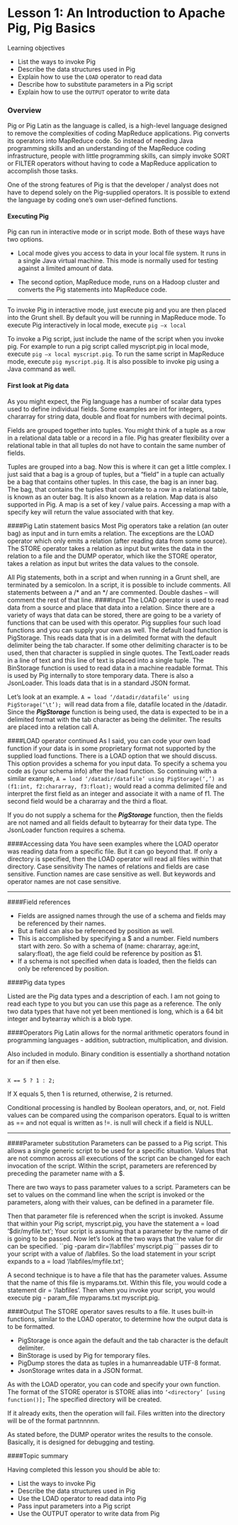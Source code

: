 Lesson 1: An Introduction to Apache Pig, Pig Basics
==================================

Learning objectives

- List the ways to invoke Pig
- Describe the data structures used in Pig
- Explain how to use the `LOAD` operator to read data
- Describe how to substitute parameters in a Pig script
- Explain how to use the `OUTPUT` operator to write data



### Overview
Pig or Pig Latin as the language is called, is a high-level language designed to
remove the complexities of coding MapReduce applications. Pig converts its operators into MapReduce code. So instead of needing Java programming skills and an understanding of the MapReduce coding infrastructure, people with little
programming skills, can simply invoke SORT or FILTER operators without having to
code a MapReduce application to accomplish those tasks.

One of the strong features of Pig is that the developer / analyst does not have to depend solely on the Pig-supplied operators. It is possible to extend the language by coding one’s own user-defined functions.

#### Executing Pig
Pig can run in interactive mode or in script mode. Both of these ways have two
options. 
* Local mode gives you access to data in your local file system. It runs in a single Java virtual machine. This mode is normally used for testing against a limited amount of data. 

* The second option, MapReduce mode, runs on a Hadoop cluster and converts the
Pig statements into MapReduce code.

----------------------------------------------------------------------------------------------
To invoke Pig in interactive mode, just execute pig and you are then placed into
the Grunt shell. By default you will be running in MapReduce mode. To execute
Pig interactively in local mode, execute `pig –x local`

To invoke a Pig script, just include the name of the script when you invoke pig. For
example to run a pig script called myscript.pig in local mode, execute ``pig –x local myscript.pig``. 
To run the same script in MapReduce mode, execute ``pig myscript.pig``.
It is also possible to invoke pig using a Java command as well.

#### First look at Pig data

As you might expect, the Pig language has a number of scalar data types used to define individual fields. Some examples are int for integers, chararray for string data, double and float for numbers with decimal points.

Fields are grouped together into tuples. You might think of a tuple as a row in a relational data table or a record in a file. Pig has greater flexibility over a relational table in that all tuples do not have to contain the same number of
fields.

Tuples are grouped into a bag. Now this is where it can get a little complex. I just said that a bag is a group of tuples, but a “field” in a tuple can actually be a bag that contains other tuples. In this case, the bag is an inner bag. The bag, that
contains the tuples that correlate to a row in a relational table, is known as an outer bag. It is also known as a relation.
Map data is also supported in Pig. A map is a set of key / value pairs. Accessing a map with a specify key will return the value associated with that key. 

####Pig Latin statement basics
Most Pig operators take a relation (an outer bag) as input and in turn emits a
relation. The exceptions are the LOAD operator which only emits a relation (after
reading data from some source). The STORE operator takes a relation as input but
writes the data in the relation to a file and the DUMP operator, which like the
STORE operator, takes a relation as input but writes the data values to the
console.

All Pig statements, both in a script and when running in a Grunt shell, are
terminated by a semicolon. In a script, it is possible to include comments. All
statements between a /* and an */ are commented. Double dashes – will
comment the rest of that line.
####Input
The LOAD operator is used to read data from a source and place that data into a
relation. Since there are a variety of ways that data can be stored, there are going
to be a variety of functions that can be used with this operator. Pig supplies four
such load functions and you can supply your own as well.
The default load function is PigStorage. This reads data that is in a delimited
format with the default delimiter being the tab character. If some other
delimiting character is to be used, then that character is supplied in single quotes.
The TextLoader reads in a line of text and this line of text is placed into a single
tuple. The BinStorage function is used to read data in a machine readable format.
This is used by Pig internally to store temporary data. There is also a JsonLoader.
This loads data that is in a standard JSON format.

Let’s look at an example. `A = load ‘/datadir/datafile’ using PigStorage(‘\t’); `will
read data from a file, datafile located in the /datadir. Since the ***PigStorage***
function is being used, the data is expected to be in a delimited format with the
tab character as being the delimiter. The results are placed into a relation call A.

####LOAD operator continued 
As I said, you can code your own load function if your data is in some proprietary
format not supported by the supplied load functions. There is a LOAD option that
we should discuss. This option provides a schema for you input data. To specify a schema you code as (your schema info) after the load function. So continuing with
a similar example, ``A = load ‘/datadir/datafile’ using PigStorage(‘,’) as (f1:int,
f2:chararray, f3:float);`` would read a comma delimited file and interpret the first
field as an integer and associate it with a name of f1. The second field would be a
chararray and the third a float.

If you do not supply a schema for the ***PigStorage*** function, then the fields are not
named and all fields default to bytearray for their data type. The JsonLoader
function requires a schema.

####Accessing data
You have seen examples where the LOAD operator was reading data from a
specific file. But it can go beyond that. If only a directory is specified, then the
LOAD operator will read all files within that directory.
Case sensitivity
The names of relations and fields are case sensitive. Function names are case
sensitive as well. But keywords and operator names are not case sensitive.

---------------------------------------------------------------------------

####Field references
* Fields are assigned names through the use of a schema and fields may be
referenced by their names. 
* But a field can also be referenced by position as well.
* This is accomplished by specifying a $ and a number. Field numbers start with
zero. So with a schema of (name: chararray, age:int, salary:float), the age field
could be reference by position as $1.
* If a schema is not specified when data is loaded, then the fields can only be
referenced by position.

####Pig data types 

Listed are the Pig data types and a description of each. I am not going to read
each type to you but you can use this page as a reference. The only two data
types that have not yet been mentioned is long, which is a 64 bit integer and
bytearray which is a blob type.

####Operators
Pig Latin allows for the normal arithmetic operators found in programming
languages - addition, subtraction, multiplication, and division. 

Also included in modulo. Binary condition is essentially a shorthand notation for an if then else.
<pre><code>
X == 5 ? 1 : 2; 
</code></pre>
If X equals 5, then 1 is returned, otherwise, 2 is returned.

Conditional processing is handled by Boolean operators, and, or, not. Field values
can be compared using the comparison operators. Equal to is written as == and
not equal is written as !=. is null will check if a field is NULL.

-------------------------------------------------------------------
####Parameter substitution
Parameters can be passed to a Pig script. This allows a single generic script to be
used for a specific situation. Values that are not common across all executions of the script can be changed for each invocation of the script. Within the script, parameters are referenced by preceding the parameter name
with a $.

There are two ways to pass parameter values to a script. Parameters can be set to
values on the command line when the script is invoked or the parameters, along
with their values, can be defined in a parameter file. 

Then that parameter file is referenced when the script is invoked.
Assume that within your Pig script, myscript.pig, you have the statement a = load
‘$dir/myfile.txt’; Your script is assuming that a parameter by the name of dir is
going to be passed. Now let’s look at the two ways that the value for dir can be
specified. 
``pig -param dir=’/labfiles’ myscript.pig``` passes dir to your script with a value of
/labfiles. So the load statement in your script expands to a = load
‘/labfiles/myfile.txt’;

A second technique is to have a file that has the parameter values. Assume that
the name of this file is myparams.txt. Within this file, you would code a statement
dir = ‘/labfiles’. Then when you invoke your script, you would execute pig -
param_file myparams.txt myscript.pig.

####Output
The STORE operator saves results to a file. It uses built-in functions, similar to the
LOAD operator, to determine how the output data is to be formatted. 
* PigStorage is once again the default and the tab character is the default delimiter.
* BinStorage is used by Pig for temporary files. 
* PigDump stores the data as tuples in a humanreadable UTF-8 format. 
* JsonStorage writes data in a JSON format. 

As with the LOAD operator, you can code and specify your own function.
The format of the STORE operator is STORE alias into ``‘<directory’ [using
function()];`` The specified directory will be created. 

If it already exits, then the operation will fail. Files written into the directory will be of the format partnnnnn.

As stated before, the DUMP operator writes the results to the console. Basically,
it is designed for debugging and testing.

####Topic summary

Having completed this lesson you should be able to:
* List the ways to invoke Pig
* Describe the data structures used in Pig
* Use the LOAD operator to read data into Pig
* Pass input parameters into a Pig script 
* Use the OUTPUT operator to write data from Pig
